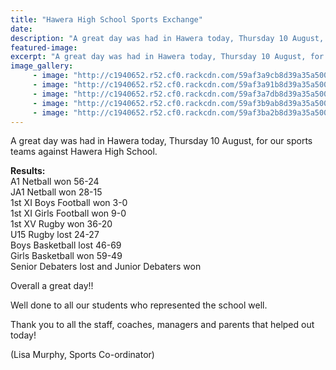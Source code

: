 ```yaml
---
title: "Hawera High School Sports Exchange"
date: 
description: "A great day was had in Hawera today, Thursday 10 August, for our sports teams against Hawera High School..."
featured-image: 
excerpt: "A great day was had in Hawera today, Thursday 10 August, for our sports teams against Hawera High School."
image_gallery:
     - image: "http://c1940652.r52.cf0.rackcdn.com/59af3a9cb8d39a35a5000765/good.jpg"
     - image: "http://c1940652.r52.cf0.rackcdn.com/59af3a91b8d39a35a5000763/good3.jpg"
     - image: "http://c1940652.r52.cf0.rackcdn.com/59af3a7db8d39a35a5000761/good2.jpg"
     - image: "http://c1940652.r52.cf0.rackcdn.com/59af3b9ab8d39a35a5000769/good.jpg"
     - image: "http://c1940652.r52.cf0.rackcdn.com/59af3ba2b8d39a35a500076b/good1.jpg"
---
```


<p>A great day was had in Hawera today, Thursday 10 August, for our sports teams against Hawera High School.</p>
<p><strong>Results:&nbsp;</strong><br />A1 Netball won 56-24<br />JA1 Netball won 28-15<br />1st XI Boys Football won 3-0<span class="text_exposed_show"><br />1st XI Girls Football won 9-0<br />1st XV Rugby won 36-20<br />U15 Rugby lost 24-27<br />Boys Basketball lost 46-69<br />Girls Basketball won 59-49<br />Senior Debaters lost and Junior Debaters won</span></p>
<div class="text_exposed_show">
<p>Overall a great day!!</p>
<p>Well done to all our students who represented the school well.</p>
<p>Thank you to all the staff, coaches, managers and parents that helped out today!</p>
<p>(Lisa Murphy, Sports Co-ordinator)</p>
</div>

